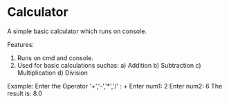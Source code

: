 # Calculator
A simple basic calculator which runs on console.

Features:
1) Runs on cmd and console.
2) Used for basic calculations suchas:
    a) Addition
    b) Subtraction
    c) Multiplication
    d) Division
    
Example:
Enter the Operator '+','-','*','/' : 
+
Enter num1: 2
Enter num2: 6
The result is: 8.0
